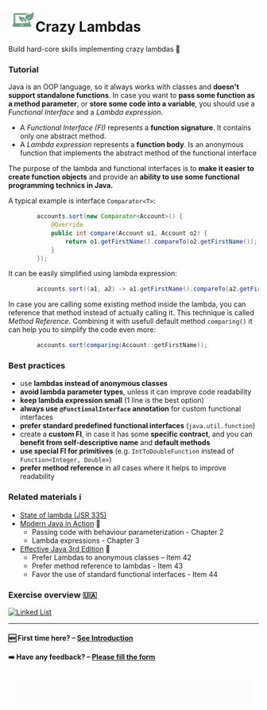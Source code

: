 # <img src="https://raw.githubusercontent.com/bobocode-projects/resources/master/image/logo_transparent_background.png" height=50/>Crazy Lambdas
Build hard-core skills implementing crazy lambdas 💪

### Tutorial 
Java is an OOP language, so it always works with classes and **doesn't support standalone functions**. 
In case you want to **pass some function as a method parameter**, or **store some code into a variable**, 
you should use a *Functional Interface* and a *Lambda expression*.

* A *Functional Interface (FI)* represents a **function signature**. It contains only one abstract method.
* A *Lambda expression* represents a **function body**. Is an anonymous function that implements the abstract method 
  of the functional interface

The purpose of the lambda and functional interfaces is to **make it easier to create function objects** 
and provide an **ability to use some functional programming technics in Java.**

A typical example is interface `Comparator<T>`:

```java
        accounts.sort(new Comparator<Account>() {
            @Override
            public int compare(Account o1, Account o2) {
                return o1.getFirstName().compareTo(o2.getFirstName());
            }
        });
```
It can be easily simplified using lambda expression:
```java
        accounts.sort((a1, a2) -> a1.getFirstName().compareTo(a2.getFirstName()));
```
In case you are calling some existing method inside the lambda, you can reference that method instead of actually 
calling it. This technique is called *Method Reference*. Combining it with usefull default method `comparing()` 
it can help you to simplify the code even more:
```java
        accounts.sort(comparing(Account::getFirstName));
```

### Best practices
* use **lambdas instead of anonymous classes**
* **avoid lambda parameter types**, unless it can improve code readability
* **keep lambda expression small** (1 line is the best option)
* **always use `@FunctionalInterface` annotation** for custom functional interfaces
* **prefer standard predefined functional interfaces** (`java.util.function`)
* create a **custom FI**, in case it has some **specific contract**, and you can **benefit from self-descriptive name** and **default methods**
* **use special FI for primitives** (e.g. `IntToDoubleFunction` instead of `Function<Integer, Double>`)
* **prefer method reference** in all cases where it helps to improve readability

### Related materials :information_source:
* [State of lambda (JSR 335)](http://htmlpreview.github.io/?https://github.com/bobocode-projects/resources/blob/master/java8/lambda/sotl.html)
* [Modern Java in Action](https://amzn.to/2KwUKW5) :green_book:
    * Passing code with behaviour parameterization - Chapter 2
    * Lambda expressions - Chapter 3
* [Effective Java 3rd Edition](https://amzn.to/3mYA0U1) :blue_book:
    * Prefer Lambdas to anonymous classes – Item 42
    * Prefer method reference to lambdas - Item 43
    * Favor the use of standard functional interfaces - Item 44

### Exercise overview 🇺🇦
[![Linked List](https://yt-embed.herokuapp.com/embed?v=tNizKD1JbwM)](https://youtu.be/tNizKD1JbwM)

---
#### 🆕 First time here? – [See Introduction](https://github.com/bobocode-projects/java-fundamentals-exercises/tree/main/0-0-intro#introduction)
#### ➡️ Have any feedback? – [Please fill the form ](https://forms.gle/GcKJyr1fEGaPrrLz8)

##
<div align="center"><img src="https://raw.githubusercontent.com/bobocode-projects/resources/master/animation/GitHub%20Star_3.gif" height=50/></div>